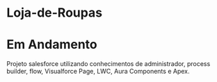 # Loja-de-Roupas
# Em Andamento
Projeto salesforce utilizando conhecimentos de administrador, process builder, flow, Visualforce Page, LWC, Aura Components e Apex.
